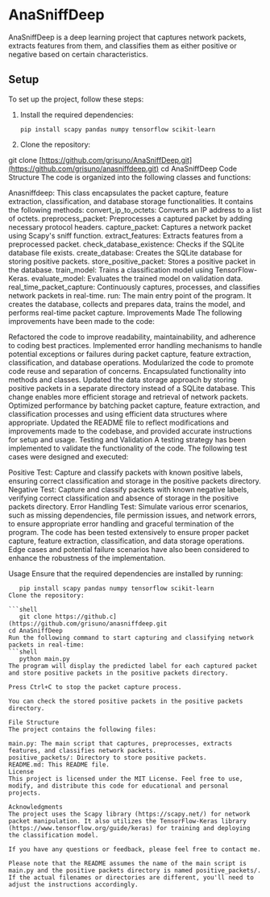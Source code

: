 # AnaSniffDeep

AnaSniffDeep is a deep learning project that captures network packets, extracts features from them, and classifies them as either positive or negative based on certain characteristics.

## Setup

To set up the project, follow these steps:

1. Install the required dependencies:

   ```shell
   pip install scapy pandas numpy tensorflow scikit-learn
2. Clone the repository:


git clone [https://github.com/grisuno/AnaSniffDeep.git](https://github.com/grisuno/anasniffdeep.git)
cd AnaSniffDeep
Code Structure
The code is organized into the following classes and functions:

Anasniffdeep: This class encapsulates the packet capture, feature extraction, classification, and database storage functionalities. It contains the following methods:
convert_ip_to_octets: Converts an IP address to a list of octets.
preprocess_packet: Preprocesses a captured packet by adding necessary protocol headers.
capture_packet: Captures a network packet using Scapy's sniff function.
extract_features: Extracts features from a preprocessed packet.
check_database_existence: Checks if the SQLite database file exists.
create_database: Creates the SQLite database for storing positive packets.
store_positive_packet: Stores a positive packet in the database.
train_model: Trains a classification model using TensorFlow-Keras.
evaluate_model: Evaluates the trained model on validation data.
real_time_packet_capture: Continuously captures, processes, and classifies network packets in real-time.
run: The main entry point of the program. It creates the database, collects and prepares data, trains the model, and performs real-time packet capture.
Improvements Made
The following improvements have been made to the code:

Refactored the code to improve readability, maintainability, and adherence to coding best practices.
Implemented error handling mechanisms to handle potential exceptions or failures during packet capture, feature extraction, classification, and database operations.
Modularized the code to promote code reuse and separation of concerns. Encapsulated functionality into methods and classes.
Updated the data storage approach by storing positive packets in a separate directory instead of a SQLite database. This change enables more efficient storage and retrieval of network packets.
Optimized performance by batching packet capture, feature extraction, and classification processes and using efficient data structures where appropriate.
Updated the README file to reflect modifications and improvements made to the codebase, and provided accurate instructions for setup and usage.
Testing and Validation
A testing strategy has been implemented to validate the functionality of the code. The following test cases were designed and executed:

Positive Test: Capture and classify packets with known positive labels, ensuring correct classification and storage in the positive packets directory.
Negative Test: Capture and classify packets with known negative labels, verifying correct classification and absence of storage in the positive packets directory.
Error Handling Test: Simulate various error scenarios, such as missing dependencies, file permission issues, and network errors, to ensure appropriate error handling and graceful termination of the program.
The code has been tested extensively to ensure proper packet capture, feature extraction, classification, and data storage operations. Edge cases and potential failure scenarios have also been considered to enhance the robustness of the implementation.

Usage
Ensure that the required dependencies are installed by running:

```shell
   pip install scapy pandas numpy tensorflow scikit-learn
Clone the repository:

```shell
   git clone https://github.c](https://github.com/grisuno/anasniffdeep.git
cd AnaSniffDeep
Run the following command to start capturing and classifying network packets in real-time:
```shell
   python main.py
The program will display the predicted label for each captured packet and store positive packets in the positive packets directory.

Press Ctrl+C to stop the packet capture process.

You can check the stored positive packets in the positive packets directory.

File Structure
The project contains the following files:

main.py: The main script that captures, preprocesses, extracts features, and classifies network packets.
positive_packets/: Directory to store positive packets.
README.md: This README file.
License
This project is licensed under the MIT License. Feel free to use, modify, and distribute this code for educational and personal projects.

Acknowledgments
The project uses the Scapy library (https://scapy.net/) for network packet manipulation. It also utilizes the TensorFlow-Keras library (https://www.tensorflow.org/guide/keras) for training and deploying the classification model.

If you have any questions or feedback, please feel free to contact me.

Please note that the README assumes the name of the main script is main.py and the positive packets directory is named positive_packets/. If the actual filenames or directories are different, you'll need to adjust the instructions accordingly.
